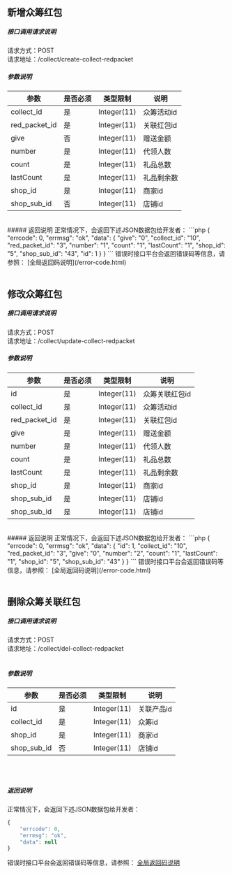 ## __新增众筹红包__
##### 接口调用请求说明
请求方式：POST
<br  />
请求地址：/collect/create-collect-redpacket
<br  />
##### 参数说明
| 参数 | 是否必须 | 类型限制 | 说明 |
| -- | -- | -- | -- |
|collect_id|是|Integer(11)|众筹活动id|
| red_packet_id|是|Integer(11)|关联红包id|
| give|否|Integer(11)|赠送金额|
| number|是|Integer(11)|代领人数|
| count|是|Integer(11)|礼品总数|
| lastCount|是|Integer(11)|礼品剩余数|
| shop_id|是|Integer(11)|商家id|
| shop_sub_id|否|Integer(11)|店铺id|
<br  />
##### 返回说明
正常情况下，会返回下述JSON数据包给开发者：
```php
{
    "errcode": 0,
    "errmsg": "ok",
    "data": {
        "give": "0",
        "collect_id": "10",
        "red_packet_id": "3",
        "number": "1",
        "count": "1",
        "lastCount": "1",
        "shop_id": "5",
        "shop_sub_id": "43",
        "id": 1
    }
}
```
错误时接口平台会返回错误码等信息，请参照：
[全局返回码说明](/error-code.html)
<br  /><br  />



## __修改众筹红包__
##### 接口调用请求说明
请求方式：POST
<br  />
请求地址：/collect/update-collect-redpacket
<br  />
##### 参数说明
| 参数 | 是否必须 | 类型限制 | 说明 |
| -- | -- | -- | -- |
|id|是|Integer(11)|众筹关联红包id|
|collect_id|是|Integer(11)|众筹活动id|
| red_packet_id|是|Integer(11)|关联红包id|
| give|是|Integer(11)|赠送金额|
| number|是|Integer(11)|代领人数|
| count|是|Integer(11)|礼品总数|
| lastCount|是|Integer(11)|礼品剩余数|
| shop_id|是|Integer(11)|商家id|
| shop_sub_id|是|Integer(11)|店铺id|
| shop_sub_id|是|Integer(11)|店铺id|
<br  />
##### 返回说明
正常情况下，会返回下述JSON数据包给开发者：
```php
{
    "errcode": 0,
    "errmsg": "ok",
    "data": {
        "id": 1,
        "collect_id": "10",
        "red_packet_id": "3",
        "give": "0",
        "number": "2",
        "count": "1",
        "lastCount": "1",
        "shop_id": "5",
        "shop_sub_id": "43"
    }
}
```
错误时接口平台会返回错误码等信息，请参照：
[全局返回码说明](/error-code.html)
<br  /><br  />


## __删除众筹关联红包__
##### 接口调用请求说明
请求方式：POST
<br  />
请求地址：/collect/del-collect-redpacket
<br  /><br  />
##### 参数说明
| 参数 | 是否必须 | 类型限制 | 说明 |
| -- | -- | -- | -- |
| id | 是 | Integer(11) | 关联产品id |
| collect_id | 是 | Integer(11) | 众筹id |
| shop_id | 是 | Integer(11) | 商家id |
| shop_sub_id | 否 | Integer(11) | 店铺id |

<br  /><br  />
##### 返回说明
正常情况下，会返回下述JSON数据包给开发者：
```php
{
    "errcode": 0,
    "errmsg": "ok",
    "data": null
}
```
错误时接口平台会返回错误码等信息，请参照：
[全局返回码说明](/error-code.html)
<br  /><br  />
